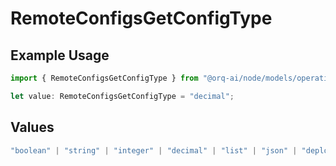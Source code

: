 # RemoteConfigsGetConfigType

## Example Usage

```typescript
import { RemoteConfigsGetConfigType } from "@orq-ai/node/models/operations";

let value: RemoteConfigsGetConfigType = "decimal";
```

## Values

```typescript
"boolean" | "string" | "integer" | "decimal" | "list" | "json" | "deployment"
```